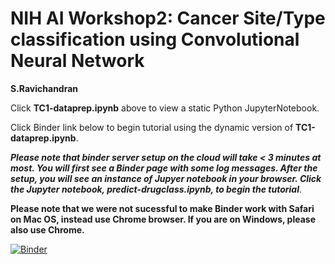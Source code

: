 # NIH AI Workshop2: Cancer Site/Type classification using Convolutional Neural Network
**S.Ravichandran**

Click **TC1-dataprep.ipynb** above to view a static Python JupyterNotebook.


Click Binder link below to begin tutorial using the dynamic version of **TC1-dataprep.ipynb**. 

***Please note that binder server setup on the cloud will take < 3 minutes at most. You will first see a Binder page with some log messages. After the setup, you will see an instance of Jupyer notebook in your browser. Click the Jupyter notebook, predict-drugclass.ipynb, to begin the tutorial***.

**Please note that we were not sucessful to make Binder work with Safari on Mac OS, instead use Chrome browser. If you are on Windows, please also use Chrome.**

[![Binder](https://mybinder.org/badge_logo.svg)](https://mybinder.org/v2/gh/ravichas/ML-TC1/master)
